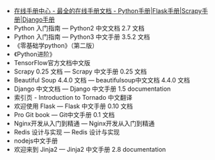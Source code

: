 - [在线手册中心 - 最全的在线手册文档 - Python手册|Flask手册|Scrapy手册|Django手册](https://docs.pythontab.com/)
- Python 入门指南 — Python2 中文文档 2.7 文档
- Python 入门指南 — Python3 中文手册 3.5.2 文档
- 《零基础学python》（第二版）
- 《Python进阶》
- TensorFlow官方文档中文版
- Scrapy 0.25 文档 — Scrapy 中文手册 0.25 文档
- Beautiful Soup 4.4.0 文档 — beautifulsoup中文文档 4.4.0 文档
- Django 中文文档 — Django 中文手册 1.5 documentation
- 索引页 - Introduction to Tornado 中文翻译
- 欢迎使用 Flask — Flask 中文手册 0.10 文档
- Pro Git book — Git中文手册 0.1 文档
- Nginx开发从入门到精通 — Nginx开发从入门到精通
- Redis 设计与实现 — Redis 设计与实现
- nodejs中文手册
- 欢迎来到 Jinja2 — Jinja2 中文手册 2.8 documentation